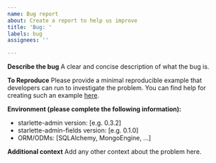 ```yaml
---
name: Bug report
about: Create a report to help us improve
title: 'Bug: '
labels: bug
assignees: ''

---
```


**Describe the bug**
A clear and concise description of what the bug is.

**To Reproduce**
Please provide a minimal reproducible example that developers can run to investigate the problem.
You can find help for creating such an example [here](https://stackoverflow.com/help/minimal-reproducible-example).

**Environment (please complete the following information):**

- starlette-admin version: [e.g. 0.3.2]
- starlette-admin-fields version: [e.g. 0.1.0]
- ORM/ODMs: [SQLAlchemy, MongoEngine, ...]

**Additional context**
Add any other context about the problem here.
